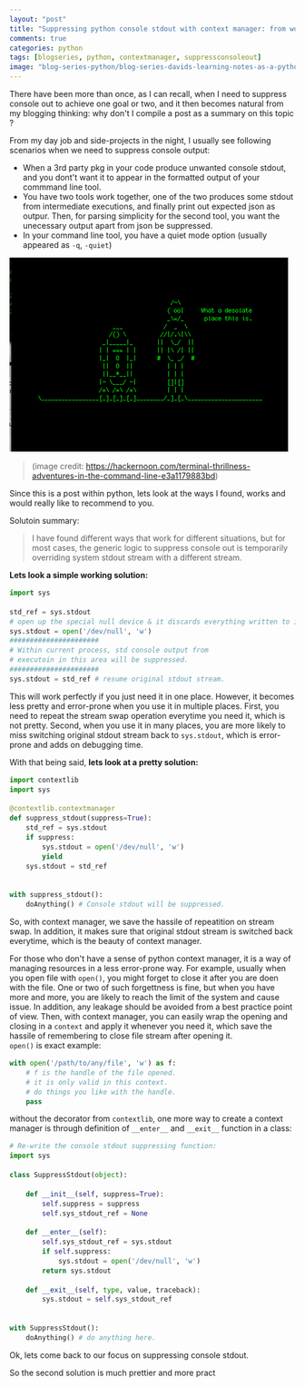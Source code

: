 ```yaml
---
layout: "post"
title: "Suppressing python console stdout with context manager: from working solution to elegant solution"
comments: true
categories: python
tags: [blogseries, python, contextmanager, suppressconsoleout]
image: "blog-series-python/blog-series-davids-learning-notes-as-a-python-dummy.png"
---
```


There have been more than once, as I can recall, when I need to suppress console out to achieve one goal or two, and it then becomes natural from my blogging thinking: why don't I compile a post as a summary on this topic ?  
  
From my day job and side-projects in the night, I usually see following scenarios when we need to suppress console output:  
  
* When a 3rd party pkg in your code produce unwanted console stdout, and you dont't want it to appear in the formatted output of your commmand line tool.
* You have two tools work together, one of the two produces some stdout from intermediate executions, and finally print out expected json as outpur. Then, for parsing simplicity for the second tool, you want the unecessary output apart from json be suppressed.
* In your command line tool, you have a quiet mode option (usually appeared as `-q`, `-quiet`)

![suppress console output funny pic](/assets/img/blog-series-python/suppress-console-output-funny-pic.png)
>(image credit: https://hackernoon.com/terminal-thrillness-adventures-in-the-command-line-e3a1179883bd)  
  
Since this is a post within python, lets look at the ways I found, works and would really like to recommend to you.  
  
Solutoin summary:  
> I have found different ways that work for different situations, but for most cases, the generic logic to suppress console out is temporarily overriding system stdout stream with a different stream.

**Lets look a simple working solution:**  

```python
import sys

std_ref = sys.stdout
# open up the special null device & it discards everything written to it.
sys.stdout = open('/dev/null', 'w') 
######################
# Within current process, std console output from
# executoin in this area will be suppressed.
######################
sys.stdout = std_ref # resume original stdout stream.
```

This will work perfectly if you just need it in one place. However, it becomes less pretty and error-prone when you use it in multiple places. First, you need to repeat the stream swap operation everytime you need it, which is not pretty. Second, when you use it in many places, you are more likely to miss switching original stdout stream back to `sys.stdout`, which is error-prone and adds on debugging time.  
  
With that being said, **lets look at a pretty solution:**  

```python
import contextlib
import sys

@contextlib.contextmanager
def suppress_stdout(suppress=True):
    std_ref = sys.stdout
    if suppress:
        sys.stdout = open('/dev/null', 'w')
        yield
    sys.stdout = std_ref


with suppress_stdout():
    doAnything() # Console stdout will be suppressed.
```

So, with context manager, we save the hassile of repeatition on stream swap. In addition, it makes sure that original stdout stream is switched back everytime, which is the beauty of context manager.
  
For those who don't have a sense of python context manager, it is a way of managing resources in a less error-prone way. For example, usually when you open file with `open()`, you might forget to close it after you are doen with the file. One or two of such forgettness is fine, but when you have more and more, you are likely to reach the limit of the system and cause issue. In addition, any leakage should be avoided from a best practice point of view. Then, with context manager, you
can easily wrap the opening and closing in a `context` and apply it whenever you need it, which save the hassile of remembering to close file stream after opening it.  
`open()` is exact example:  

```python
with open('/path/to/any/file', 'w') as f:
    # f is the handle of the file opened.
    # it is only valid in this context.
    # do things you like with the handle.
    pass
```
  
without the decorator from `contextlib`, one more way to create a context manager is through definition of `__enter__` and `__exit__` function in a class:  
  
```python
# Re-write the console stdout suppressing function:
import sys

class SuppressStdout(object):
    
    def __init__(self, suppress=True):
        self.suppress = suppress
        self.sys_stdout_ref = None

    def __enter__(self):
        self.sys_stdout_ref = sys.stdout
        if self.suppress:
            sys.stdout = open('/dev/null', 'w')
        return sys.stdout

    def __exit__(self, type, value, traceback):
        sys.stdout = self.sys_stdout_ref


with SuppressStdout():
    doAnything() # do anything here.
```
  
Ok, lets come back to our focus on suppressing console stdout.  
  
So the second solution is much prettier and more pract

